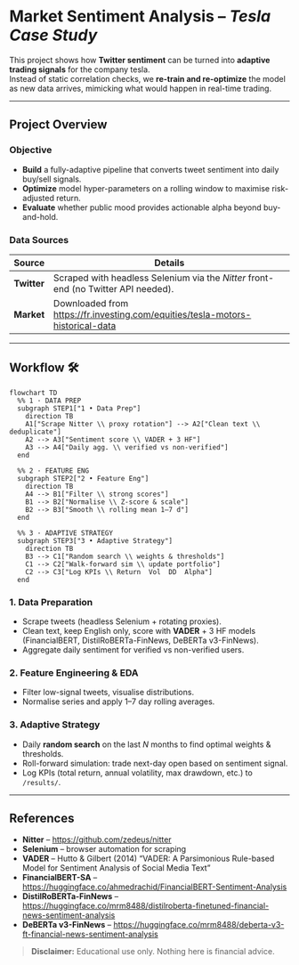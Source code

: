 # Market Sentiment Analysis – *Tesla Case Study*

This project shows how **Twitter sentiment** can be turned into **adaptive trading signals** for the company tesla.  
Instead of static correlation checks, we **re-train and re-optimize** the model as new data arrives, mimicking what would happen in real-time trading.

---

## Project Overview

### **Objective**
- **Build** a fully-adaptive pipeline that converts tweet sentiment into daily buy/sell signals.  
- **Optimize** model hyper-parameters on a rolling window to maximise risk-adjusted return.  
- **Evaluate** whether public mood provides actionable alpha beyond buy-and-hold.

### **Data Sources**
| Source | Details |
|--------|---------|
| **Twitter** | Scraped with headless Selenium via the *Nitter* front-end (no Twitter API needed). |
| **Market**  | Downloaded from https://fr.investing.com/equities/tesla-motors-historical-data |

---

## Workflow 🛠️

```mermaid
flowchart TD
  %% 1 · DATA PREP
  subgraph STEP1["1 • Data Prep"]
    direction TB
    A1["Scrape Nitter \\ proxy rotation"] --> A2["Clean text \\ deduplicate"]
    A2 --> A3["Sentiment score \\ VADER + 3 HF"]
    A3 --> A4["Daily agg. \\ verified vs non-verified"]
  end

  %% 2 · FEATURE ENG
  subgraph STEP2["2 • Feature Eng"]
    direction TB
    A4 --> B1["Filter \\ strong scores"]
    B1 --> B2["Normalise \\ Z-score & scale"]
    B2 --> B3["Smooth \\ rolling mean 1–7 d"]
  end

  %% 3 · ADAPTIVE STRATEGY
  subgraph STEP3["3 • Adaptive Strategy"]
    direction TB
    B3 --> C1["Random search \\ weights & thresholds"]
    C1 --> C2["Walk-forward sim \\ update portfolio"]
    C2 --> C3["Log KPIs \\ Return  Vol  DD  Alpha"]
  end
```



### 1. Data Preparation
* Scrape tweets (headless Selenium + rotating proxies).  
* Clean text, keep English only, score with **VADER** + 3 HF models (FinancialBERT, DistilRoBERTa-FinNews, DeBERTa v3-FinNews).  
* Aggregate daily sentiment for verified vs non-verified users.

### 2. Feature Engineering & EDA
* Filter low-signal tweets, visualise distributions.  
* Normalise series and apply 1–7 day rolling averages.

### 3. Adaptive Strategy
* Daily **random search** on the last *N* months to find optimal weights & thresholds.  
* Roll-forward simulation: trade next-day open based on sentiment signal.  
* Log KPIs (total return, annual volatility, max drawdown, etc.) to `/results/`.


---

## References

* **Nitter** – <https://github.com/zedeus/nitter>  
* **Selenium** – browser automation for scraping  
* **VADER** – Hutto & Gilbert (2014) “VADER: A Parsimonious Rule-based Model for Sentiment Analysis of Social Media Text”  
* **FinancialBERT-SA** – <https://huggingface.co/ahmedrachid/FinancialBERT-Sentiment-Analysis>  
* **DistilRoBERTa-FinNews** – <https://huggingface.co/mrm8488/distilroberta-finetuned-financial-news-sentiment-analysis>  
* **DeBERTa v3-FinNews** – <https://huggingface.co/mrm8488/deberta-v3-ft-financial-news-sentiment-analysis>  

> **Disclaimer:** Educational use only. Nothing here is financial advice.
